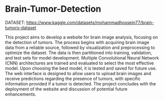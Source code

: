 # Brain-Tumor-Detection

DATASET:  https://www.kaggle.com/datasets/mohammadhossein77/brain-tumors-dataset

This project aims to develop a website for brain image analysis, focusing on the detection of tumors. The process begins with acquiring brain image data from a reliable source, followed by visualization and preprocessing to optimize the dataset. The data is then partitioned into training, validation, and test sets for model development. Multiple Convolutional Neural Network (CNN) architectures are trained and evaluated to select the most effective model. Upon choosing the best model, it is tested and saved for future use. The web interface is designed to allow users to upload brain images and receive predictions regarding the presence of tumors, with specific information provided if a tumor is detected. The project concludes with the deployment of the website and discussion of potential future enhancements.
